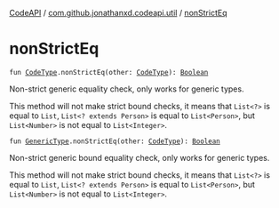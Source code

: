 [CodeAPI](../index.md) / [com.github.jonathanxd.codeapi.util](index.md) / [nonStrictEq](.)

# nonStrictEq

`fun `[`CodeType`](../com.github.jonathanxd.codeapi.type/-code-type/index.md)`.nonStrictEq(other: `[`CodeType`](../com.github.jonathanxd.codeapi.type/-code-type/index.md)`): `[`Boolean`](https://kotlinlang.org/api/latest/jvm/stdlib/kotlin/-boolean/index.html)

Non-strict generic equality check, only works for generic types.

This method will not make strict bound checks, it means that `List<?>` is equal to `List`,
`List<? extends Person>` is equal to `List<Person>`, but `List<Number>` is not equal to `List<Integer>`.

`fun `[`GenericType`](../com.github.jonathanxd.codeapi.type/-generic-type/index.md)`.nonStrictEq(other: `[`CodeType`](../com.github.jonathanxd.codeapi.type/-code-type/index.md)`): `[`Boolean`](https://kotlinlang.org/api/latest/jvm/stdlib/kotlin/-boolean/index.html)

Non-strict generic bound equality check, only works for generic types.

This method will not make strict bound checks, it means that `List<?>` is equal to `List`,
`List<? extends Person>` is equal to `List<Person>`, but `List<Number>` is not equal to `List<Integer>`.

